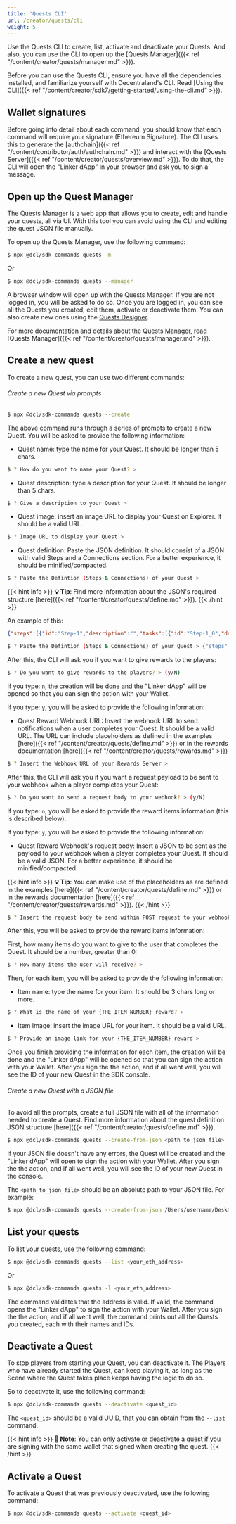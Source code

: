 ```yaml
---
title: 'Quests CLI'
url: /creator/quests/cli
weight: 5
---
```


Use the Quests CLI to create, list, activate and deactivate your Quests. And also, you can use the CLI to open up the [Quests Manager]({{< ref "/content/creator/quests/manager.md" >}}).

Before you can use the Quests CLI, ensure you have all the dependencies installed, and familiarize yourself with Decentraland's CLI. Read [Using the CLI]({{< ref "/content/creator/sdk7/getting-started/using-the-cli.md" >}}).

## Wallet signatures

Before going into detail about each command, you should know that each command will require your signature (Ethereum Signature). The CLI uses this to generate the [authchain]({{< ref "/content/contributor/auth/authchain.md" >}}) and interact with the [Quests Server]({{< ref "/content/creator/quests/overview.md" >}}). To do that, the CLI will open the "Linker dApp" in your browser and ask you to sign a message.

## Open up the Quest Manager

The Quests Manager is a web app that allows you to create, edit and handle your quests, all via UI. With this tool you can avoid using the CLI and editing the quest JSON file manually.

To open up the Quests Manager, use the following command:

```bash
$ npx @dcl/sdk-commands quests -m
```

Or

```bash
$ npx @dcl/sdk-commands quests --manager
```

A browser window will open up with the Quests Manager. If you are not logged in, you will be asked to do so. Once you are logged in, you can see all the Quests you created, edit them, activate or deactivate them. You can also create new ones using the [Quests Designer](https://github.com/decentraland/quests-desginer).

For more documentation and details about the Quests Manager, read [Quests Manager]({{< ref "/content/creator/quests/manager.md" >}}).

## Create a new quest

To create a new quest, you can use two different commands:

###### Create a new Quest via prompts

```bash
$ npx @dcl/sdk-commands quests --create
```

The above command runs through a series of prompts to create a new Quest. You will be asked to provide the following information:

- Quest name: type the name for your Quest. It should be longer than 5 chars.

```bash
$ ? How do you want to name your Quest? >
```

- Quest description: type a description for your Quest. It should be longer than 5 chars.

```bash
$ ? Give a description to your Quest >
```

- Quest image: insert an image URL to display your Quest on Explorer. It should be a valid URL.

```bash
$ ? Image URL to display your Quest >
```

- Quest definition: Paste the JSON definition. It should consist of a JSON with valid Steps and a Connections section. For a better experience, it should be minified/compacted.

```bash
$ ? Paste the Defintion (Steps & Connections) of your Quest >
```

{{< hint info >}}
**💡 Tip**: Find more information about the JSON's required structure [here]({{< ref "/content/creator/quests/define.md" >}}).
{{< /hint >}}

An example of this:

```JSON
{"steps":[{"id":"Step-1","description":"","tasks":[{"id":"Step-1_0","description":"","actionItems":[{"type":"CUSTOM","parameters":{"id":"CUSTOM_1"}}]}]},{"id":"Step-2","description":"","tasks":[{"id":"Step-2_0","description":"","actionItems":[{"type":"CUSTOM","parameters":{"id":"CUSTOM_2"}}]}]},{"id":"Step-3","description":"","tasks":[{"id":"Step-3_0","description":"","actionItems":[{"type":"CUSTOM","parameters":{"id":"CUSTOM_3"}}]}]}],"connections":[{"stepFrom":"Step-1","stepTo":"Step-3"},{"stepFrom":"Step-2","stepTo":"Step-3"}]}
```

```bash
$ ? Paste the Defintion (Steps & Connections) of your Quest > {"steps":[{"id":"Step-1","description":"","tasks":[{"id":"Step-1_0","description":"","actionItems":[{"type":"CUSTOM","parameters":{"id":"CUSTOM_1"}}]}]},{"id":"Step-2","description":"","tasks":[{"id":"Step-2_0","description":"","actionItems":[{"type":"CUSTOM","parameters":{"id":"CUSTOM_2"}}]}]},{"id":"Step-3","description":"","tasks":[{"id":"Step-3_0","description":"","actionItems":[{"type":"CUSTOM","parameters":{"id":"CUSTOM_3"}}]}]}],"connections":[{"stepFrom":"Step-1","stepTo":"Step-3"},{"stepFrom":"Step-2","stepTo":"Step-3"}]}
```

After this, the CLI will ask you if you want to give rewards to the players:

```bash
$ ? Do you want to give rewards to the players? > (y/N)
```

If you type: `n`, the creation will be done and the "Linker dApp" will be opened so that you can sign the action with your Wallet.

If you type: `y`, you will be asked to provide the following information:

- Quest Reward Webhook URL: Insert the webhook URL to send notifications when a user completes your Quest. It should be a valid URL. The URL can include placeholders as defined in the examples [here]({{< ref "/content/creator/quests/define.md" >}}) or in the rewards documentation [here]({{< ref "/content/creator/quests/rewards.md" >}})

```bash
$ ? Insert the Webhook URL of your Rewards Server >
```

After this, the CLI will ask you if you want a request payload to be sent to your webhook when a player completes your Quest:

```bash
$ ? Do you want to send a request body to your webhook? > (y/N)
```

If you type: `n`, you will be asked to provide the reward items information (this is described below).

If you type: `y`, you will be asked to provide the following information:

- Quest Reward Webhook's request body: Insert a JSON to be sent as the payload to your webhook when a player completes your Quest. It should be a valid JSON. For a better experience, it should be minified/compacted.

{{< hint info >}}
**💡 Tip**: You can make use of the placeholders as are defined in the examples [here]({{< ref "/content/creator/quests/define.md" >}}) or in the rewards documentation [here]({{< ref "/content/creator/quests/rewards.md" >}}).
{{< /hint >}}

```bash
$ ? Insert the request body to send within POST request to your webhook >
```

After this, you will be asked to provide the reward items information:

First, how many items do you want to give to the user that completes the Quest. It should be a number, greater than 0:

```bash
$ ? How many items the user will receive? >
```

Then, for each item, you will be asked to provide the following information:

- Item name: type the name for your item. It should be 3 chars long or more.

```bash
$ ? What is the name of your {THE_ITEM_NUMBER} reward? ›
```

- Item Image: insert the image URL for your item. It should be a valid URL.

```bash
$ ? Provide an image link for your {THE_ITEM_NUMBER} reward >
```

Once you finish providing the information for each item, the creation will be done and the "Linker dApp" will be opened so that you can sign the action with your Wallet. After you sign the the action, and if all went well, you will see the ID of your new Quest in the SDK console.

###### Create a new Quest with a JSON file

To avoid all the prompts, create a full JSON file with all of the information needed to create a Quest. Find more information about the quest definition JSON structure [here]({{< ref "/content/creator/quests/define.md" >}}).

```bash
$ npx @dcl/sdk-commands quests --create-from-json <path_to_json_file>
```

If your JSON file doesn't have any errors, the Quest will be created and the "Linker dApp" will open to sign the action with your Wallet. After you sign the the action, and if all went well, you will see the ID of your new Quest in the console.

The `<path_to_json_file>` should be an absolute path to your JSON file. For example:

```bash
$ npx @dcl/sdk-commands quests --create-from-json /Users/username/Desktop/quest.json
```

## List your quests

To list your quests, use the following command:

```bash
$ npx @dcl/sdk-commands quests --list <your_eth_address>
```

Or

```bash
$ npx @dcl/sdk-commands quests -l <your_eth_address>
```

The command validates that the address is valid. If valid, the command opens the "Linker dApp" to sign the action with your Wallet. After you sign the the action, and if all went well, the command prints out all the Quests you created, each with their names and IDs.

## Deactivate a Quest

To stop players from starting your Quest, you can deactivate it. The Players who have already started the Quest, can keep playing it, as long as the Scene where the Quest takes place keeps having the logic to do so.

So to deactivate it, use the following command:

```bash
$ npx @dcl/sdk-commands quests --deactivate <quest_id>
```

The `<quest_id>` should be a valid UUID, that you can obtain from the `--list` command.

{{< hint info >}}
**📔 Note**:
You can only activate or deactivate a quest if you are signing with the same wallet that signed when creating the quest.
{{< /hint >}}

## Activate a Quest

To activate a Quest that was previously deactivated, use the following command:

```bash
$ npx @dcl/sdk-commands quests --activate <quest_id>
```

